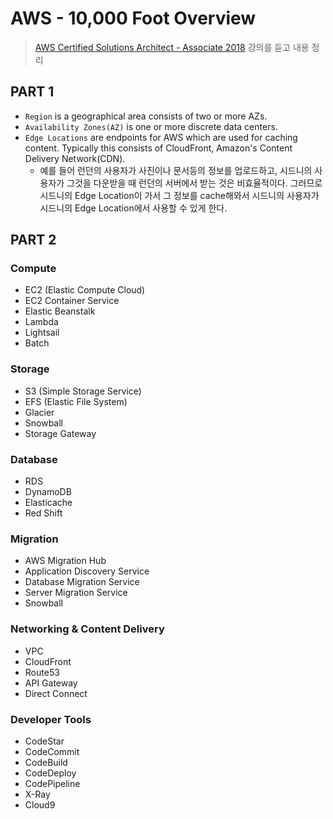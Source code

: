 # AWS - 10,000 Foot Overview
>[AWS Certified Solutions Architect - Associate 2018](https://www.udemy.com/aws-certified-solutions-architect-associate/) 강의를 듣고 내용 정리

## PART 1
- `Region` is a geographical area consists of two or more AZs.
- `Availability Zones(AZ)` is one or more discrete data centers.
- `Edge Locations` are endpoints for AWS which are used for caching content. Typically this consists of CloudFront, Amazon's Content Delivery Network(CDN).
  - 예를 들어 런던의 사용자가 사진이나 문서등의 정보를 업로드하고, 시드니의 사용자가 그것을 다운받을 때 런던의 서버에서 받는 것은 비효율적이다. 그러므로 시드니의 Edge Location이 가서 그 정보를 cache해와서 시드니의 사용자가 시드니의 Edge Location에서 사용할 수 있게 한다.

## PART 2
### Compute
- EC2 (Elastic Compute Cloud)
- EC2 Container Service
- Elastic Beanstalk
- Lambda
- Lightsail
- Batch

### Storage
- S3 (Simple Storage Service)
- EFS (Elastic File System)
- Glacier
- Snowball
- Storage Gateway

### Database
- RDS
- DynamoDB
- Elasticache
- Red Shift

### Migration
- AWS Migration Hub
- Application Discovery Service
- Database Migration Service
- Server Migration Service
- Snowball

### Networking & Content Delivery
- VPC
- CloudFront
- Route53
- API Gateway
- Direct Connect

### Developer Tools
- CodeStar
- CodeCommit
- CodeBuild
- CodeDeploy
- CodePipeline
- X-Ray
- Cloud9
